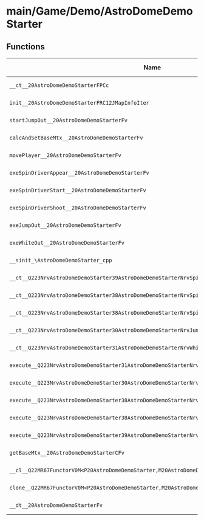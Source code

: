# main/Game/Demo/AstroDomeDemoStarter

## Functions

| Name | Address | Match % |
|------|---------|---------|
| `__ct__20AstroDomeDemoStarterFPCc` | `0x800B78A4` | :x: (0.0%) |
| `init__20AstroDomeDemoStarterFRC12JMapInfoIter` | `0x800B7900` | :x: (0.0%) |
| `startJumpOut__20AstroDomeDemoStarterFv` | `0x800B7AA4` | :x: (0.0%) |
| `calcAndSetBaseMtx__20AstroDomeDemoStarterFv` | `0x800B7B48` | :x: (0.0%) |
| `movePlayer__20AstroDomeDemoStarterFv` | `0x800B7B4C` | :x: (0.0%) |
| `exeSpinDriverAppear__20AstroDomeDemoStarterFv` | `0x800B7D10` | :x: (0.0%) |
| `exeSpinDriverStart__20AstroDomeDemoStarterFv` | `0x800B7EA0` | :x: (0.0%) |
| `exeSpinDriverShoot__20AstroDomeDemoStarterFv` | `0x800B7F7C` | :x: (0.0%) |
| `exeJumpOut__20AstroDomeDemoStarterFv` | `0x800B80CC` | :x: (0.0%) |
| `exeWhiteOut__20AstroDomeDemoStarterFv` | `0x800B8190` | :x: (0.0%) |
| `__sinit_\AstroDomeDemoStarter_cpp` | `0x800B81EC` | :x: (0.0%) |
| `__ct__Q223NrvAstroDomeDemoStarter39AstroDomeDemoStarterNrvSpinDriverAppearFv` | `0x800B8230` | :x: (0.0%) |
| `__ct__Q223NrvAstroDomeDemoStarter38AstroDomeDemoStarterNrvSpinDriverStartFv` | `0x800B8240` | :x: (0.0%) |
| `__ct__Q223NrvAstroDomeDemoStarter38AstroDomeDemoStarterNrvSpinDriverShootFv` | `0x800B8250` | :x: (0.0%) |
| `__ct__Q223NrvAstroDomeDemoStarter30AstroDomeDemoStarterNrvJumpOutFv` | `0x800B8260` | :x: (0.0%) |
| `__ct__Q223NrvAstroDomeDemoStarter31AstroDomeDemoStarterNrvWhiteOutFv` | `0x800B8270` | :x: (0.0%) |
| `execute__Q223NrvAstroDomeDemoStarter31AstroDomeDemoStarterNrvWhiteOutCFP5Spine` | `0x800B8280` | :x: (0.0%) |
| `execute__Q223NrvAstroDomeDemoStarter30AstroDomeDemoStarterNrvJumpOutCFP5Spine` | `0x800B8288` | :x: (0.0%) |
| `execute__Q223NrvAstroDomeDemoStarter38AstroDomeDemoStarterNrvSpinDriverShootCFP5Spine` | `0x800B8290` | :x: (0.0%) |
| `execute__Q223NrvAstroDomeDemoStarter38AstroDomeDemoStarterNrvSpinDriverStartCFP5Spine` | `0x800B8298` | :x: (0.0%) |
| `execute__Q223NrvAstroDomeDemoStarter39AstroDomeDemoStarterNrvSpinDriverAppearCFP5Spine` | `0x800B82A0` | :x: (0.0%) |
| `getBaseMtx__20AstroDomeDemoStarterCFv` | `0x800B82A8` | :x: (0.0%) |
| `__cl__Q22MR67FunctorV0M<P20AstroDomeDemoStarter,M20AstroDomeDemoStarterFPCvPv_v>CFv` | `0x800B82B0` | :x: (0.0%) |
| `clone__Q22MR67FunctorV0M<P20AstroDomeDemoStarter,M20AstroDomeDemoStarterFPCvPv_v>CFP7JKRHeap` | `0x800B82E0` | :x: (0.0%) |
| `__dt__20AstroDomeDemoStarterFv` | `0x800B8348` | :x: (0.0%) |